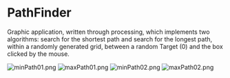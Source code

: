 # PathFinder

Graphic application, written through processing, which implements two algorithms: search for the shortest path and search for the longest path, within a randomly generated grid, between a random Target (0) and the box clicked by the mouse.

![minPath01.png](https://i.postimg.cc/ryHRbfn8/Immagine1.png)
![maxPath01.png](https://i.postimg.cc/rwX0yK23/Immagine2.png)
![minPath02.png](https://i.postimg.cc/5NFQM8T8/Immagine3.png)
![maxPath02.png](https://i.postimg.cc/9Qd4DCWM/Immagine4.png)
